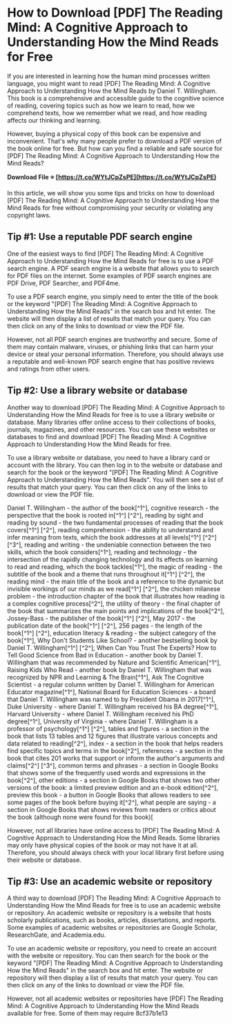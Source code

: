 
 
# How to Download [PDF] The Reading Mind: A Cognitive Approach to Understanding How the Mind Reads for Free
 
If you are interested in learning how the human mind processes written language, you might want to read [PDF] The Reading Mind: A Cognitive Approach to Understanding How the Mind Reads by Daniel T. Willingham. This book is a comprehensive and accessible guide to the cognitive science of reading, covering topics such as how we learn to read, how we comprehend texts, how we remember what we read, and how reading affects our thinking and learning.
 
However, buying a physical copy of this book can be expensive and inconvenient. That's why many people prefer to download a PDF version of the book online for free. But how can you find a reliable and safe source for [PDF] The Reading Mind: A Cognitive Approach to Understanding How the Mind Reads?
 
**Download File ⭐ [https://t.co/WYtJCpZsPE](https://t.co/WYtJCpZsPE)**


 
In this article, we will show you some tips and tricks on how to download [PDF] The Reading Mind: A Cognitive Approach to Understanding How the Mind Reads for free without compromising your security or violating any copyright laws.
 
## Tip #1: Use a reputable PDF search engine
 
One of the easiest ways to find [PDF] The Reading Mind: A Cognitive Approach to Understanding How the Mind Reads for free is to use a PDF search engine. A PDF search engine is a website that allows you to search for PDF files on the internet. Some examples of PDF search engines are PDF Drive, PDF Searcher, and PDF4me.
 
To use a PDF search engine, you simply need to enter the title of the book or the keyword "[PDF] The Reading Mind: A Cognitive Approach to Understanding How the Mind Reads" in the search box and hit enter. The website will then display a list of results that match your query. You can then click on any of the links to download or view the PDF file.
 
However, not all PDF search engines are trustworthy and secure. Some of them may contain malware, viruses, or phishing links that can harm your device or steal your personal information. Therefore, you should always use a reputable and well-known PDF search engine that has positive reviews and ratings from other users.
 
## Tip #2: Use a library website or database
 
Another way to download [PDF] The Reading Mind: A Cognitive Approach to Understanding How the Mind Reads for free is to use a library website or database. Many libraries offer online access to their collections of books, journals, magazines, and other resources. You can use these websites or databases to find and download [PDF] The Reading Mind: A Cognitive Approach to Understanding How the Mind Reads for free.
 
To use a library website or database, you need to have a library card or account with the library. You can then log in to the website or database and search for the book or the keyword "[PDF] The Reading Mind: A Cognitive Approach to Understanding How the Mind Reads". You will then see a list of results that match your query. You can then click on any of the links to download or view the PDF file.
 
Daniel T. Willingham - the author of the book[^1^],  cognitive research - the perspective that the book is rooted in[^1^] [^2^],  reading by sight and reading by sound - the two fundamental processes of reading that the book covers[^1^] [^2^],  reading comprehension - the ability to understand and infer meaning from texts, which the book addresses at all levels[^1^] [^2^] [^3^],  reading and writing - the undeniable connection between the two skills, which the book considers[^1^],  reading and technology - the intersection of the rapidly changing technology and its effects on learning to read and reading, which the book tackles[^1^],  the magic of reading - the subtitle of the book and a theme that runs throughout it[^1^] [^2^],  the reading mind - the main title of the book and a reference to the dynamic but invisible workings of our minds as we read[^1^] [^2^],  the chicken milanese problem - the introduction chapter of the book that illustrates how reading is a complex cognitive process[^2^],  the utility of theory - the final chapter of the book that summarizes the main points and implications of the book[^2^],  Jossey-Bass - the publisher of the book[^1^] [^2^],  May 2017 - the publication date of the book[^1^] [^2^],  256 pages - the length of the book[^1^] [^2^],  education literacy & reading - the subject category of the book[^1^],  Why Don't Students Like School? - another bestselling book by Daniel T. Willingham[^1^] [^2^],  When Can You Trust The Experts? How to Tell Good Science from Bad in Education - another book by Daniel T. Willingham that was recommended by Nature and Scientific American[^1^],  Raising Kids Who Read - another book by Daniel T. Willingham that was recognized by NPR and Learning & The Brain[^1^],  Ask The Cognitive Scientist - a regular column written by Daniel T. Willingham for American Educator magazine[^1^],  National Board for Education Sciences - a board that Daniel T. Willingham was named to by President Obama in 2017[^1^],  Duke University - where Daniel T. Willingham received his BA degree[^1^],  Harvard University - where Daniel T. Willingham received his PhD degree[^1^],  University of Virginia - where Daniel T. Willingham is a professor of psychology[^1^] [^2^],  tables and figures - a section in the book that lists 13 tables and 12 figures that illustrate various concepts and data related to reading[^2^],  index - a section in the book that helps readers find specific topics and terms in the book[^2^],  references - a section in the book that cites 201 works that support or inform the author's arguments and claims[^2^] [^3^],  common terms and phrases - a section in Google Books that shows some of the frequently used words and expressions in the book[^2^],  other editions - a section in Google Books that shows two other versions of the book: a limited preview edition and an e-book edition[^2^],  preview this book - a button in Google Books that allows readers to see some pages of the book before buying it[^2^],  what people are saying - a section in Google Books that shows reviews from readers or critics about the book (although none were found for this book)[
 
However, not all libraries have online access to [PDF] The Reading Mind: A Cognitive Approach to Understanding How the Mind Reads. Some libraries may only have physical copies of the book or may not have it at all. Therefore, you should always check with your local library first before using their website or database.
 
## Tip #3: Use an academic website or repository
 
A third way to download [PDF] The Reading Mind: A Cognitive Approach to Understanding How the Mind Reads for free is to use an academic website or repository. An academic website or repository is a website that hosts scholarly publications, such as books, articles, dissertations, and reports. Some examples of academic websites or repositories are Google Scholar, ResearchGate, and Academia.edu.
 
To use an academic website or repository, you need to create an account with the website or repository. You can then search for the book or the keyword "[PDF] The Reading Mind: A Cognitive Approach to Understanding How the Mind Reads" in the search box and hit enter. The website or repository will then display a list of results that match your query. You can then click on any of the links to download or view the PDF file.
 
However, not all academic websites or repositories have [PDF] The Reading Mind: A Cognitive Approach to Understanding How the Mind Reads available for free. Some of them may require
 8cf37b1e13
 

